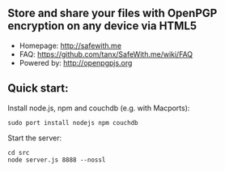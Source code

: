 ## Store and share your files with OpenPGP encryption on any device via HTML5

* Homepage: http://safewith.me
* FAQ: https://github.com/tanx/SafeWith.me/wiki/FAQ
* Powered by: http://openpgpjs.org

## Quick start:

Install node.js, npm and couchdb (e.g. with Macports):

    sudo port install nodejs npm couchdb

Start the server:

    cd src
    node server.js 8888 --nossl